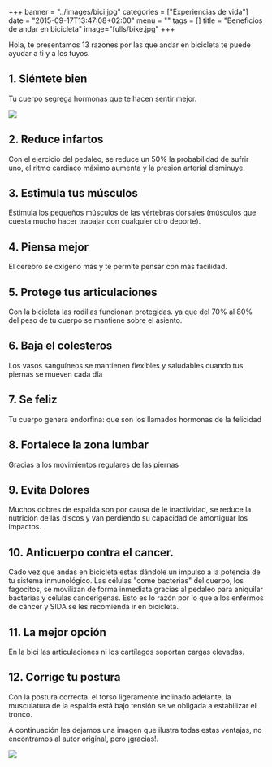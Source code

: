 +++
banner = "../images/bici.jpg"
categories = ["Experiencias de vida"]
date = "2015-09-17T13:47:08+02:00"
menu = ""
tags = []
title = "Beneficios de andar en bicicleta"
image="fulls/bike.jpg"
+++

Hola, te presentamos 13 razones por las que andar en bicicleta te puede ayudar a ti y a los tuyos.

## 1. Siéntete bien

Tu cuerpo segrega hormonas que te hacen sentir mejor.

<img src="https://franzvalo1.github.io/mxbikes/images/fulls/happybike.jpg" class="image fit">

## 2. Reduce infartos

Con el ejercicio del pedaleo, se reduce un 50% la probabilidad de sufrir uno, el ritmo cardiaco máximo aumenta y la presion arterial disminuye.

## 3. Estimula tus músculos

Estimula los pequeños músculos de las vértebras dorsales (músculos que cuesta mucho hacer trabajar con cualquier otro deporte).

## 4. Piensa mejor

El cerebro se oxigeno más y te permite pensar con más facilidad.

## 5. Protege tus articulaciones

Con la bicicleta las rodillas funcionan protegidas. ya que del 70% al 80% del peso de tu cuerpo se mantiene sobre el asiento.

## 6. Baja el colesteros

Los vasos sanguíneos se mantienen flexibles y saludables cuando tus piernas se mueven cada día

## 7. Se feliz

Tu cuerpo genera endorfina: que son los llamados hormonas de la felicidad


## 8. Fortalece la zona lumbar

Gracias a los movimientos regulares de las piernas

## 9. Evita Dolores

Muchos dobres de espalda son por causa de le inactividad, se reduce la nutrición de las discos y van perdiendo su capacidad de amortiguar los impactos.


## 10. Anticuerpo contra el cancer.

Cado vez que andas en bicicleta estás dándole un impulso a la potencia de tu sistema inmunológico. Las células "come bacterias" del cuerpo, los fagocitos, se movilizan de forma inmediata gracias al pedaleo para aniquilar bacterias y células cancerígenas. Esto es lo razón por lo que a los enfermos de cáncer y SIDA se les recomienda ir en bicicleta.

## 11. La mejor opción

En la bici las articulaciones ni los cartílagos soportan cargas elevadas.

## 12. Corrige tu postura

Con la postura correcta. el torso ligeramente inclinado adelante, la musculatura de la espalda está bajo tensión se ve obligada a estabilizar el tronco.

A continuación les dejamos una imagen que ilustra todas estas ventajas, no encontramos al autor original, pero ¡gracias!.

<img src="https://franzvalo1.github.io/mxbikes/images/fulls/beneficios-bicicleta.jpg" class="image fit">
